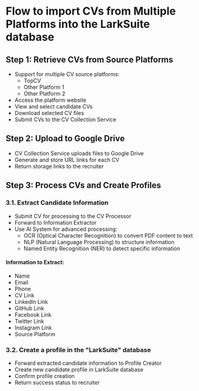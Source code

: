 # Flow to import CVs from Multiple Platforms into the LarkSuite database

## Step 1: Retrieve CVs from Source Platforms
- Support for multiple CV source platforms:
  - TopCV
  - Other Platform 1
  - Other Platform 2
- Access the platform website
- View and select candidate CVs
- Download selected CV files
- Submit CVs to the CV Collection Service

## Step 2: Upload to Google Drive
- CV Collection Service uploads files to Google Drive
- Generate and store URL links for each CV
- Return storage links to the recruiter

## Step 3: Process CVs and Create Profiles
### 3.1. Extract Candidate Information
- Submit CV for processing to the CV Processor
- Forward to Information Extractor
- Use AI System for advanced processing:
  - OCR (Optical Character Recognition) to convert PDF content to text
  - NLP (Natural Language Processing) to structure information
  - Named Entity Recognition (NER) to detect specific information

#### Information to Extract:
- Name
- Email
- Phone
- CV Link
- LinkedIn Link
- GitHub Link
- Facebook Link
- Twitter Link
- Instagram Link
- Source Platform

### 3.2. Create a profile in the "LarkSuite" database
- Forward extracted candidate information to Profile Creator
- Create new candidate profile in LarkSuite database
- Confirm profile creation
- Return success status to recruiter
